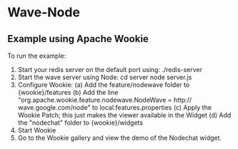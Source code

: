 # Wave-Node

## Example using Apache Wookie

To run the example:

1. Start your redis server on the default port using:
    ./redis-server
2. Start the wave server using Node:
    cd server
    node server.js
3. Configure Wookie:
    (a) Add the feature/nodewave folder to {wookie}/features
    (b) Add the line "org.apache.wookie.feature.nodewave.NodeWave = http:\/\/   wave.google.com\/node" to local.features.properties
    (c) Apply the Wookie Patch; this just makes the viewer available in the Widget
    (d) Add the "nodechat" folder to {wookie}/widgets
4. Start Wookie
5. Go to the Wookie gallery and view the demo of the Nodechat widget.


